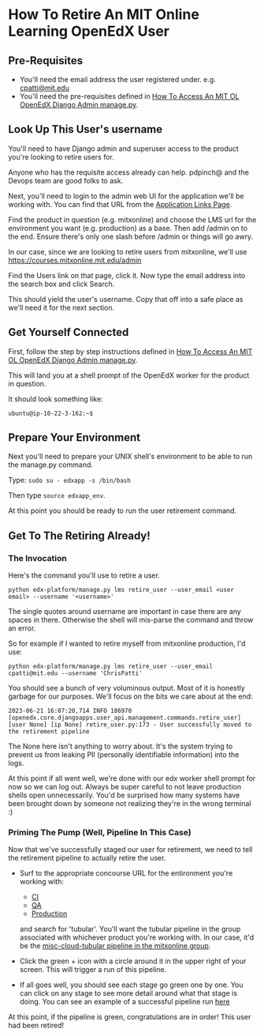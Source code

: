 # How To Retire An MIT Online Learning OpenEdX User

## Pre-Requisites

- You'll need the email address the user registered under. e.g. cpatti@mit.edu
- You'll need the pre-requisites defined in [How To Access An MIT OL OpenEdX Django Admin manage.py](access_django_manage.md).


## Look Up This User's username

You'll need to have Django admin and superuser access to the product you're looking to retire users for.

Anyone who has the requisite access already can help. pdpinch@ and the Devops team are good folks to ask.

Next, you'll need to login to the admin web UI for the application we'll be working with. You can find that
URL from the [Application Links Page](https://github.mit.edu/odl-engineering/project-status/wiki/App-Links).

Find the product in question (e.g. mitxonline) and choose the LMS url for the environment you want (e.g. production) as a base.
Then add /admin on to the end. Ensure there's only one slash before /admin or things will go awry.

In our case, since we are looking to retire users from mitxonline, we'll use https://courses.mitxonline.mit.edu/admin

Find the Users link on that page, click it. Now type the email address into the search box and click Search.

This should yield the user's username. Copy that off into a safe place as we'll need it for the next section.

## Get Yourself Connected

First, follow the step by step instructions defined in [How To Access An MIT OL OpenEdX Django Admin manage.py](access_django_manage.md).

This will land you at a shell prompt of the OpenEdX worker for the product in question.

It should look something like:

`ubuntu@ip-10-22-3-162:~$`

## Prepare Your Environment

Next you'll need to prepare your UNIX shell's environment to be able to run the manage.py command.

Type: `sudo su - edxapp -s /bin/bash`

Then type `source edxapp_env`.

At this point you should be ready to run the user retirement command.

## Get To The Retiring Already!

### The Invocation

Here's the command you'll use to retire a user.

`python edx-platform/manage.py lms retire_user --user_email <user email> --username '<username>'`

The single quotes around username are important in case there are any spaces in there. Otherwise the shell will mis-parse the command and throw an error.

So for example if I wanted to retire myself from mitxonline production, I'd use:

`python edx-platform/manage.py lms retire_user --user_email cpatti@mit.edu --username 'ChrisPatti'`

You should see a bunch of very voluminous output. Most of it is honestly garbage for our purposes. We'll focus on the bits we care about at the end:

`2023-06-21 16:07:20,714 INFO 186970 [openedx.core.djangoapps.user_api.management.commands.retire_user] [user None] [ip None] retire_user.py:173 - User successfully moved to the retirement pipeline`

The None here isn't anything to worry about. It's the system trying to prevent us from leaking PII (personally identifiable information) into the logs.

At this point if all went well, we're done with our edx worker shell prompt for now so we can log out. Always be super careful to not leave production shells open
unnecessarily. You'd be surprised how many systems have been brought down by someone not realizing they're in the wrong terminal :)

### Priming The Pump (Well, Pipeline In This Case)

Now that we've successfully staged our user for retirement, we need to tell the retirement pipeline to actually retire the user.

- Surf to the appropriate concourse URL for the entironment you're working with:
  - [CI](https://cicd-ci.odl.mit.edu)
  - [QA](https://cicd-qa.odl.mit.edu/)
  - [Production](https://cicd.odl.mit.edu)

  and search for 'tubular'. You'll want the tubular pipeline in the group associated with whichever product you're working with. In our case, it'd be
  the [misc-cloud-tubular pipeline in the mitxonline group](https://cicd.odl.mit.edu/teams/mitxonline/pipelines/misc-cloud-tubular).
- Click the green + icon with a circle around it in the upper right of your screen. This will trigger a run of this pipeline.
- If all goes well, you should see each stage go green one by one. You can click on any stage to see more detail around what that stage is doing.
  You can see an example of a successful pipeline run [here](https://cicd.odl.mit.edu/teams/mitxonline/pipelines/misc-cloud-tubular/jobs/deploy-tubular-world/builds/26)

At this point, if the pipeline is green, congratulations are in order! This user had been retired!
